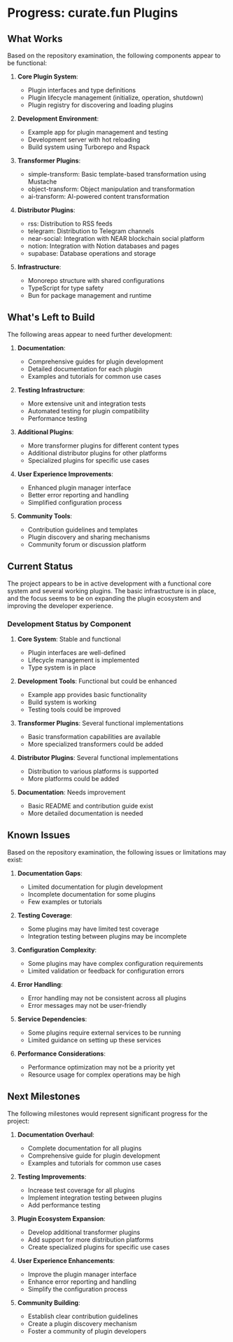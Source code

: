 # Progress: curate.fun Plugins

## What Works

Based on the repository examination, the following components appear to be functional:

1. **Core Plugin System**:
   - Plugin interfaces and type definitions
   - Plugin lifecycle management (initialize, operation, shutdown)
   - Plugin registry for discovering and loading plugins

2. **Development Environment**:
   - Example app for plugin management and testing
   - Development server with hot reloading
   - Build system using Turborepo and Rspack

3. **Transformer Plugins**:
   - simple-transform: Basic template-based transformation using Mustache
   - object-transform: Object manipulation and transformation
   - ai-transform: AI-powered content transformation

4. **Distributor Plugins**:
   - rss: Distribution to RSS feeds
   - telegram: Distribution to Telegram channels
   - near-social: Integration with NEAR blockchain social platform
   - notion: Integration with Notion databases and pages
   - supabase: Database operations and storage

5. **Infrastructure**:
   - Monorepo structure with shared configurations
   - TypeScript for type safety
   - Bun for package management and runtime

## What's Left to Build

The following areas appear to need further development:

1. **Documentation**:
   - Comprehensive guides for plugin development
   - Detailed documentation for each plugin
   - Examples and tutorials for common use cases

2. **Testing Infrastructure**:
   - More extensive unit and integration tests
   - Automated testing for plugin compatibility
   - Performance testing

3. **Additional Plugins**:
   - More transformer plugins for different content types
   - Additional distributor plugins for other platforms
   - Specialized plugins for specific use cases

4. **User Experience Improvements**:
   - Enhanced plugin manager interface
   - Better error reporting and handling
   - Simplified configuration process

5. **Community Tools**:
   - Contribution guidelines and templates
   - Plugin discovery and sharing mechanisms
   - Community forum or discussion platform

## Current Status

The project appears to be in active development with a functional core system and several working plugins. The basic infrastructure is in place, and the focus seems to be on expanding the plugin ecosystem and improving the developer experience.

### Development Status by Component

1. **Core System**: Stable and functional
   - Plugin interfaces are well-defined
   - Lifecycle management is implemented
   - Type system is in place

2. **Development Tools**: Functional but could be enhanced
   - Example app provides basic functionality
   - Build system is working
   - Testing tools could be improved

3. **Transformer Plugins**: Several functional implementations
   - Basic transformation capabilities are available
   - More specialized transformers could be added

4. **Distributor Plugins**: Several functional implementations
   - Distribution to various platforms is supported
   - More platforms could be added

5. **Documentation**: Needs improvement
   - Basic README and contribution guide exist
   - More detailed documentation is needed

## Known Issues

Based on the repository examination, the following issues or limitations may exist:

1. **Documentation Gaps**:
   - Limited documentation for plugin development
   - Incomplete documentation for some plugins
   - Few examples or tutorials

2. **Testing Coverage**:
   - Some plugins may have limited test coverage
   - Integration testing between plugins may be incomplete

3. **Configuration Complexity**:
   - Some plugins may have complex configuration requirements
   - Limited validation or feedback for configuration errors

4. **Error Handling**:
   - Error handling may not be consistent across all plugins
   - Error messages may not be user-friendly

5. **Service Dependencies**:
   - Some plugins require external services to be running
   - Limited guidance on setting up these services

6. **Performance Considerations**:
   - Performance optimization may not be a priority yet
   - Resource usage for complex operations may be high

## Next Milestones

The following milestones would represent significant progress for the project:

1. **Documentation Overhaul**:
   - Complete documentation for all plugins
   - Comprehensive guide for plugin development
   - Examples and tutorials for common use cases

2. **Testing Improvements**:
   - Increase test coverage for all plugins
   - Implement integration testing between plugins
   - Add performance testing

3. **Plugin Ecosystem Expansion**:
   - Develop additional transformer plugins
   - Add support for more distribution platforms
   - Create specialized plugins for specific use cases

4. **User Experience Enhancements**:
   - Improve the plugin manager interface
   - Enhance error reporting and handling
   - Simplify the configuration process

5. **Community Building**:
   - Establish clear contribution guidelines
   - Create a plugin discovery mechanism
   - Foster a community of plugin developers

